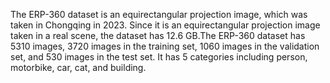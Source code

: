 The ERP-360 dataset is an equirectangular projection image, which was taken in Chongqing in 2023. Since it is an equirectangular projection image taken in a real scene, the dataset has 12.6 GB.The ERP-360 dataset has 5310 images, 3720 images in the training set, 1060 images in the validation set, and 530 images in the test set. It has 5 categories including person, motorbike, car, cat, and building.
